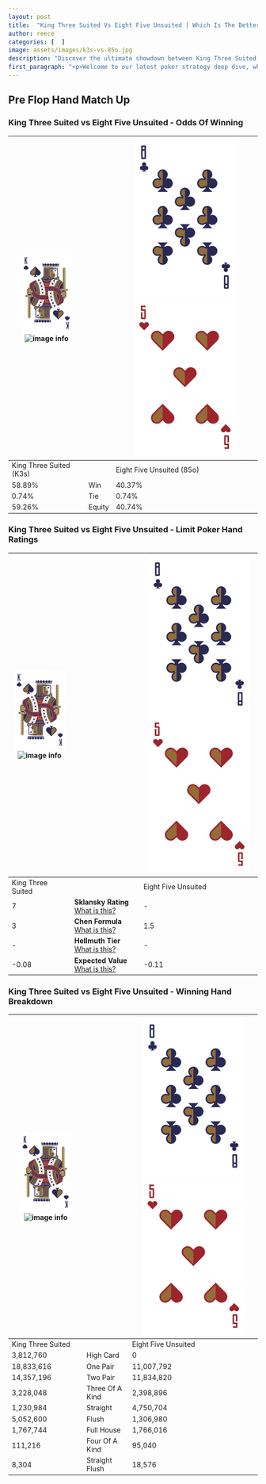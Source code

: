 ```yaml
---
layout: post
title:  "King Three Suited Vs Eight Five Unsuited | Which Is The Better Hand In Poker? A Complete Guide"
author: reece
categories: [  ]
image: assets/images/k3s-vs-85o.jpg
description: "Discover the ultimate showdown between King Three Suited and Eight Five Unsuited in poker! Uncover the odds, strategies, and scenarios where one hand triumphs over the other. Get ready to up your poker game with this thrilling analysis."
first_paragraph: "<p>Welcome to our latest poker strategy deep dive, where we're pitting two distinct hands against each other in a high-stakes showdown: King Three Suited vs Eight Five Unsuited.</p><p>In the dynamic world of poker, every decision counts, and knowing which hand holds the upper hand is key to your success at the table.</p><p>In this article, we'll dissect these two hands, explore the scenarios where one dominates the other, and equip you with the knowledge to make strategic choices that can tip the odds in your favor.</p><p>Get ready to unravel the intriguing dynamics of these poker hands and elevate your game to new heights.</p>"
---
```




[comment]: # (sp0)

## Pre Flop Hand Match Up

<div class="table hand-ratings" markdown="1"> 



### King Three Suited vs Eight Five Unsuited - Odds Of Winning


    
| ![image info](assets/images/hand1/K.png) ![image info](assets/images/hand1/3s.png) |  | ![image info](assets/images/hand2/8.png) ![image info](assets/images/hand2/5o.png) |
| -------- | -------- | -------- |
| King Three Suited (K3s) |  | Eight Five Unsuited (85o) |
| 58.89% | Win | 40.37% |
| 0.74% | Tie | 0.74% |
| 59.26% | Equity | 40.74% |




[comment]: # (sp1)



### King Three Suited vs Eight Five Unsuited - Limit Poker Hand Ratings


    
| ![image info](assets/images/hand1/K.png) ![image info](assets/images/hand1/3s.png) |  | ![image info](assets/images/hand2/8.png) ![image info](assets/images/hand2/5o.png) |
| -------- | -------- | -------- |
| King Three Suited |  | Eight Five Unsuited |
| 7 | **Sklansky Rating** [What is this?](/sklansky-rating-explained) | - |
| 3 | **Chen Formula** [What is this?](/chen-formula-explained) | 1.5 |
| - | **Hellmuth Tier** [What is this?](/Hellmuth-tier-explained) | - |
| -0.08 | **Expected Value** [What is this?](/expected-value-explained) | -0.11 |




[comment]: # (sp2)



### King Three Suited vs Eight Five Unsuited - Winning Hand Breakdown


    
| ![image info](assets/images/hand1/K.png) ![image info](assets/images/hand1/3s.png) |  | ![image info](assets/images/hand2/8.png) ![image info](assets/images/hand2/5o.png) |
| -------- | -------- | -------- |
| King Three Suited |  | Eight Five Unsuited |
| 3,812,760 | High Card | 0 |
| 18,833,616 | One Pair | 11,007,792 |
| 14,357,196 | Two Pair | 11,834,820 |
| 3,228,048 | Three Of A Kind | 2,398,896 |
| 1,230,984 | Straight | 4,750,704 |
| 5,052,600 | Flush | 1,306,980 |
| 1,767,744 | Full House | 1,766,016 |
| 111,216 | Four Of A Kind | 95,040 |
| 8,304 | Straight Flush | 18,576 |




[comment]: # (sp3)



</div>

[comment]: # (sp4)



[comment]: # (sp5)

